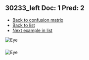 ## 30233_left Doc: 1 Pred: 2
- [Back to confusion matrix](https://github.com/juliandewit/kaggle_retinopathy/blob/master/matrix.md)
- [Back to list](https://github.com/juliandewit/kaggle_retinopathy/blob/master/lists/12/list.md)
- [Next example in list](https://github.com/juliandewit/kaggle_retinopathy/blob/master/lists/12/30/30398_right.md)

![Eye](https://retinopaty.blob.core.windows.net/size1024/30233_left_1.jpeg)

### 

![Eye]()
